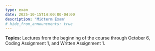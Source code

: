```yaml
---
type: exam
date: 2025-10-15T14:00:00-04:00
description: 'Midterm Exam'
# hide_from_announcments: true
---
```

**Topics:**
Lectures from the beginning of the course through October 6, Coding Assignment 1, and Written Assignment 1.
